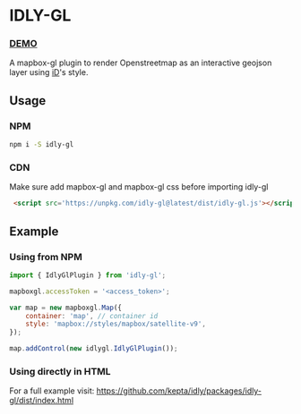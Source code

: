# IDLY-GL

### [DEMO](https://kepta.github.io/idly-gl-example/)

A mapbox-gl plugin to render Openstreetmap as an interactive geojson layer using [iD](https://github.com/openstreetmap/iD)'s style.

## Usage

### NPM

```bash
npm i -S idly-gl
```

### CDN

Make sure add mapbox-gl and mapbox-gl css before importing idly-gl

```HTML
 <script src='https://unpkg.com/idly-gl@latest/dist/idly-gl.js'></script>
```

## Example

### Using from NPM

```Javascript
import { IdlyGlPlugin } from 'idly-gl';

mapboxgl.accessToken = '<access_token>';

var map = new mapboxgl.Map({
    container: 'map', // container id
    style: 'mapbox://styles/mapbox/satellite-v9',
});

map.addControl(new idlygl.IdlyGlPlugin());
```

### Using directly in HTML

For a full example visit: https://github.com/kepta/idly/packages/idly-gl/dist/index.html

